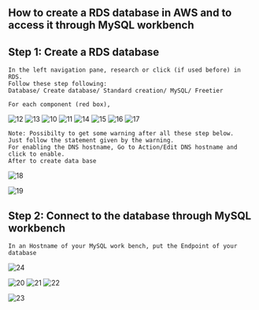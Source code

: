 ## How to create a RDS database in AWS and to access it through MySQL workbench ##

## Step 1: Create a RDS database 

```{r}
In the left navigation pane, research or click (if used before) in RDS. 
Follow these step following: 
Database/ Create database/ Standard creation/ MySQL/ Freetier

For each component (red box), 
```
![12](https://user-images.githubusercontent.com/51121757/70648851-df1fa100-1c43-11ea-8c4a-77bf41773551.PNG)
![13](https://user-images.githubusercontent.com/51121757/70649046-476e8280-1c44-11ea-9456-748d0525fd97.PNG)
![10](https://user-images.githubusercontent.com/51121757/70648100-45a3bf80-1c42-11ea-8e5a-6984fb620f5a.PNG)
![11](https://user-images.githubusercontent.com/51121757/70648579-438e3080-1c43-11ea-9887-18c7b335ef83.PNG)
![14](https://user-images.githubusercontent.com/51121757/70649313-cfed2300-1c44-11ea-8816-19afec1676af.PNG)
![15](https://user-images.githubusercontent.com/51121757/70649501-3114f680-1c45-11ea-8251-6fd40a07de94.PNG)
![16](https://user-images.githubusercontent.com/51121757/70649678-8e10ac80-1c45-11ea-815f-7bdfa5775f93.PNG)
![17](https://user-images.githubusercontent.com/51121757/70649781-bb5d5a80-1c45-11ea-98bd-90b78ac8977a.PNG)


```{r}
Note: Possibilty to get some warning after all these step below.
Just follow the statement given by the warning. 
For enabling the DNS hostname, Go to Action/Edit DNS hostname and click to enable.
After to create data base 
```

![18](https://user-images.githubusercontent.com/51121757/70650068-48a0af00-1c46-11ea-94ad-31fdd0df41f9.PNG)

![19](https://user-images.githubusercontent.com/51121757/70650073-4c343600-1c46-11ea-8c61-fca3d49d64ab.PNG)


## Step 2: Connect to the database through MySQL workbench

```{r}
In an Hostname of your MySQL work bench, put the Endpoint of your database
```


![24](https://user-images.githubusercontent.com/51121757/70651240-5bb47e80-1c48-11ea-849c-dfb58015c769.PNG)

![20](https://user-images.githubusercontent.com/51121757/70650726-83efad80-1c47-11ea-8852-0c63d4b96f3c.PNG)
![21](https://user-images.githubusercontent.com/51121757/70650728-85b97100-1c47-11ea-8ef0-647efc905f7f.PNG)
![22](https://user-images.githubusercontent.com/51121757/70650732-87833480-1c47-11ea-94ff-876d66a3493d.PNG)

![23](https://user-images.githubusercontent.com/51121757/70650735-894cf800-1c47-11ea-8965-7f6f40148ec3.PNG)


